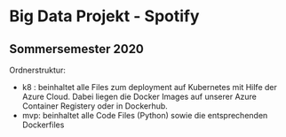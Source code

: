 # Big Data Projekt - Spotify

## Sommersemester 2020


Ordnerstruktur:
- k8 : beinhaltet alle Files zum deployment auf Kubernetes mit Hilfe der Azure Cloud. Dabei liegen die Docker Images auf unserer Azure Container Registery oder in Dockerhub.
- mvp: beinhaltet alle Code Files (Python) sowie die entsprechenden Dockerfiles 

